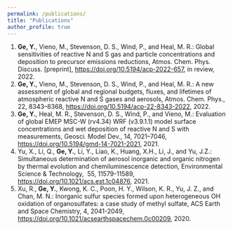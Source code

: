 ```yaml
---
permalink: /publications/
title: "Publications"
author_profile: true
---
```


1. <b>Ge, Y.</b>, Vieno, M., Stevenson, D. S., Wind, P., and Heal, M. R.: Global sensitivities of reactive N and S gas and particle concentrations and deposition to precursor emissions reductions, Atmos. Chem. Phys. Discuss. [preprint], <a href="https://doi.org/10.5194/acp-2022-657">https://doi.org/10.5194/acp-2022-657</a>, in review, 2022.<br>
2. <b>Ge, Y.</b>, Vieno, M., Stevenson, D. S., Wind, P., and Heal, M. R.: A new assessment of global and regional budgets, fluxes, and lifetimes of atmospheric reactive N and S gases and aerosols, Atmos. Chem. Phys., 22, 8343–8368,  <a href="https://doi.org/10.5194/acp-22-8343-2022">https://doi.org/10.5194/acp-22-8343-2022</a>, 2022.<br>
3. <b>Ge, Y.</b>, Heal, M. R., Stevenson, D. S., Wind, P., and Vieno, M.: Evaluation of global EMEP MSC-W (rv4.34) WRF (v3.9.1.1) model surface concentrations and wet deposition of reactive N and S with measurements, Geosci. Model Dev., 14, 7021–7046, <a href="https://doi.org/10.5194/gmd-14-7021-2021">https://doi.org/10.5194/gmd-14-7021-2021</a>, 2021.<br>
4. Yu, X., Li, Q., <b>Ge, Y.</b>, Li, Y., Liao, K., Huang, X.H., Li, J., and Yu, J.Z.: Simultaneous determination of aerosol inorganic and organic nitrogen by thermal evolution and chemiluminescence detection, Environmental Science & Technology,  55, 11579-11589, <a href="https://doi.org/10.1021/acs.est.1c04876">https://doi.org/10.1021/acs.est.1c04876</a>, 2021.<br>
5. Xu, R., <b>Ge, Y.</b>, Kwong, K. C., Poon, H. Y., Wilson, K. R., Yu, J. Z., and Chan, M. N.: Inorganic sulfur species formed upon heterogeneous OH oxidation of organosulfates: a case study of methyl sulfate, ACS Earth and Space Chemistry, 4, 2041-2049, <a href="https://doi.org/10.1021/acsearthspacechem.0c00209">https://doi.org/10.1021/acsearthspacechem.0c00209</a>, 2020.


<!-- {% if author.googlescholar %}
  You can also find my articles on <u><a href="{{author.googlescholar}}">my Google Scholar profile</a>.</u>
{% endif %}

{% include base_path %}

{% for post in site.publications reversed %}
  {% include archive-single.html %}
{% endfor %} -->
